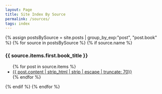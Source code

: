 ```yaml
---
layout: Page
title: Site Index By Source
permalink: /sources/
tags: index
---
```


{% assign postsBySource = 
site.posts | group_by_exp:"post", "post.book" %}
{% for source in postsBySource %}
{% if source.name %}
  <h3 id="{{ source.name }}">{{ source.items.first.book_title }}</h3>
  <ul class="">
      {% for post in source.items %}
        <li style="">
          <a href="{{post.url}}">
            {{ post.content | strip_html | strip | escape | truncate: 70}}
          </a>
        </li>
      {% endfor %}
  </ul>
{% endif %}
{% endfor %}
